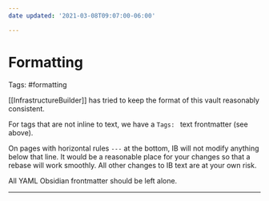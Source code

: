 ```yaml
---
date updated: '2021-03-08T09:07:00-06:00'

---
```


# Formatting

Tags: #formatting

[[InfrastructureBuilder]] has tried to keep the format of this vault reasonably consistent.

For tags that are not inline to text, we have a ` Tags:  ` text frontmatter (see above).

On pages with horizontal rules `---` at the bottom, IB will not modify anything below that line.  It would be a reasonable place for your changes so that a rebase will work smoothly.  All other changes to IB text are at your own risk.

All YAML Obsidian frontmatter should be left alone.

---